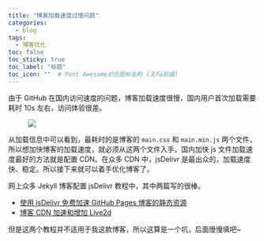 ```yaml
---
title: "博客加载速度过慢问题"
categories:
  - blog
tags:
  - 博客优化
toc: false
toc_sticky: true
toc_label: "标题"
toc_icon: ""  # Font Awesome对应图标名称 (无fa前缀)	
---
```

由于 GitHub 在国内访问速度的问题，博客加载速度很慢，国内用户首次加载需要耗时 10s 左右，访问体验很差。

<figure> <a href="https://cdn.jsdelivr.net/gh/sunete/imghost/img20200513102350.png"><img src="https://cdn.jsdelivr.net/gh/sunete/imghost/img20200513102350.png"></a> </figure>

从加载信息中可以看到，最耗时的是博客的 `main.css` 和 `main.min.js` 两个文件，所以想加快博客的加载速度，就必须从这两个文件入手。国内加快 js 文件加载速度最好的方法就是配置 CDN。在众多 CDN 中，jsDelivr 是最出众的，加载速度快、稳定。所以接下来就可以着手优化博客了。

网上众多 Jekyll 博客配置 jsDelivr 教程中，其中两篇写的很棒。

- [使用 jsDelivr 免费加速 GitHub Pages 博客的静态资源][1]
- [博客 CDN 加速和增加 Live2d][2]

但是这两个教程并不适用于我这款博客，所以这算是一个坑，后面慢慢填吧~


[1]: https://juejin.im/post/5ead23035188256d9e56f787
[2]: https://galensgan.github.io/2019/11/23/%E5%8D%9A%E5%AE%A2CDN%E5%8A%A0%E9%80%9F%E5%92%8C%E5%A2%9E%E5%8A%A0Live2d/
